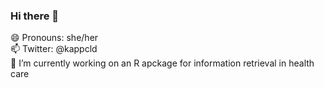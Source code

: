 ### Hi there 👋
😄 Pronouns: she/her  
📫 Twitter: @kappcld  
🔭 I’m currently working on an R apckage for information retrieval in health care  
<!--
**claudiakapp/claudiakapp** is a ✨ _special_ ✨ repository because its `README.md` (this file) appears on your GitHub profile.
-->
